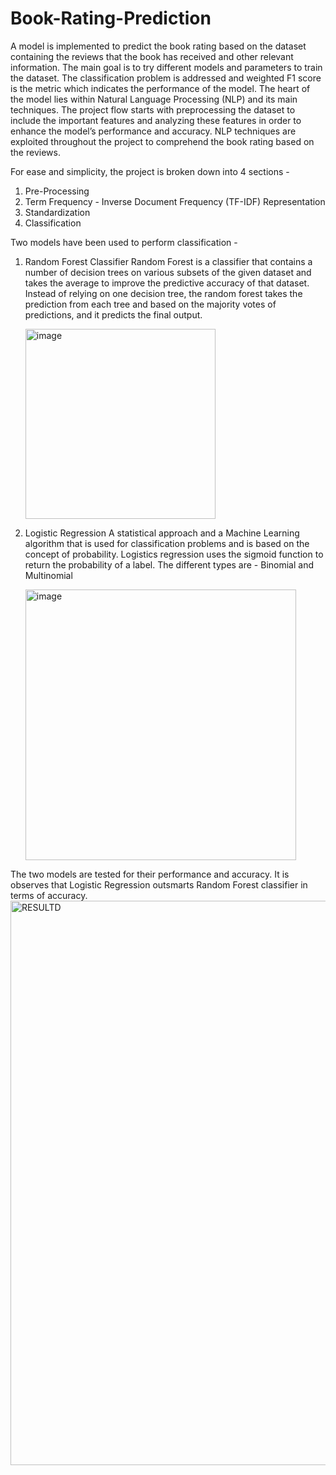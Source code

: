 # Book-Rating-Prediction

A model is implemented to predict the book rating based on the dataset containing the reviews that the book has received and other relevant information. The main goal is to try different models and parameters to train the dataset. The classification problem is addressed and weighted F1 score is the metric which indicates the performance of the model. The heart of the model lies within Natural Language Processing (NLP) and its main techniques. The project flow starts with preprocessing the dataset to include the important features and analyzing these features in order to enhance the model’s performance and accuracy. NLP techniques are exploited throughout the project to comprehend the book rating based on the reviews.

For ease and simplicity, the project is broken down into 4 sections -
  1. Pre-Processing
  2. Term Frequency - Inverse Document Frequency (TF-IDF) Representation
  3. Standardization
  4. Classification
  


Two models have been used to perform classification - 
  1. Random Forest Classifier
     Random Forest is a classifier that contains a number of decision trees on various subsets of the given dataset and takes the average to improve the predictive accuracy of that dataset. Instead of relying on one       decision tree, the random forest takes the prediction from each tree and based on the majority votes of predictions, and it predicts the final output.


     <img width="304" alt="image" src="https://github.com/AishwaryaKoushik/Book-Rating-Prediction/assets/161193220/4ab1956f-3731-425a-a4d2-29ad15efac65">

   


  2. Logistic Regression
     A statistical approach and a Machine Learning algorithm that is used for classification problems and is based on the concept of probability. Logistics regression uses the sigmoid function to return the probability of a label. The different types are - Binomial and Multinomial


     <img width="433" alt="image" src="https://github.com/AishwaryaKoushik/Book-Rating-Prediction/assets/161193220/800310d9-4fce-4c3c-ad1d-c86516d33f0b">



The two models are tested for their performance and accuracy. It is observes that Logistic Regression outsmarts Random Forest classifier in terms of accuracy.
        <img width="903" alt="RESULTD" src="https://github.com/AishwaryaKoushik/Book-Rating-Prediction/assets/161193220/0d1f26a1-436b-4e6c-8189-0d9262ceb0b8">


     
